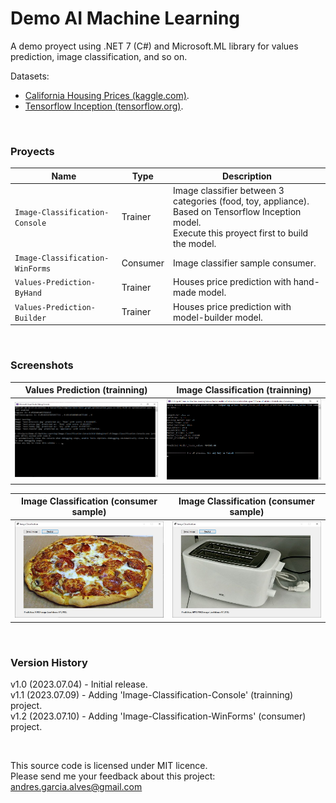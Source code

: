 # Demo AI Machine Learning

A demo proyect using .NET 7 (C#) and Microsoft.ML library for values prediction, image classification, and so on.

Datasets:
- [California Housing Prices (kaggle.com)](https://www.kaggle.com/camnugent/california-housing-prices).
- [Tensorflow Inception (tensorflow.org)](https://storage.googleapis.com/download.tensorflow.org/models/inception5h.zip).

&nbsp;

### Proyects

| Name                             | Type     | Description                                                    |
|----------------------------------|----------|----------------------------------------------------------------|
| `Image-Classification-Console`   | Trainer  | Image classifier between 3 categories (food, toy, appliance). <BR>Based on Tensorflow Inception model. <BR>Execute this proyect first to build the model. |
| `Image-Classification-WinForms`  | Consumer | Image classifier sample consumer.                              |
| `Values-Prediction-ByHand`       | Trainer  | Houses price prediction with hand-made model.                  |
| `Values-Prediction-Builder`      | Trainer  | Houses price prediction with model-builder model.              |

&nbsp;

### Screenshots

| Values Prediction (trainning)                       | Image Classification (trainning)                    |
|-----------------------------------------------------|-----------------------------------------------------|
| ![](Resources/01-values-prediction.png)             | ![](Resources/02-image-classification-01.png)       |

| Image Classification (consumer sample)              |  Image Classification (consumer sample)             |
|-----------------------------------------------------|-----------------------------------------------------|
| ![](Resources/02-image-classification-02.jpg)       | ![](Resources/02-image-classification-03.jpg)       |

&nbsp;

### Version History

v1.0 (2023.07.04) - Initial release.  
v1.1 (2023.07.09) - Adding 'Image-Classification-Console' (trainning) project.  
v1.2 (2023.07.10) - Adding 'Image-Classification-WinForms' (consumer) project.  

&nbsp;

This source code is licensed under MIT licence.  
Please send me your feedback about this project: andres.garcia.alves@gmail.com
